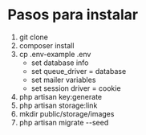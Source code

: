 # Pasos para instalar

1. git clone
2. composer install
3. cp .env-example .env
   * set database info
   * set queue_driver = database
   * set mailer variables
   * set session driver = cookie
4. php artisan key:generate
5. php artisan storage:link
6. mkdir public/storage/images
7. php artisan migrate --seed
